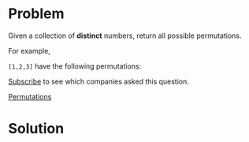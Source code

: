 
# Problem

Given a collection of **distinct** numbers, return all possible permutations.

For example,

`[1,2,3]` have the following permutations:

[Subscribe](/subscribe/) to see which companies asked this question.



[Permutations](https://leetcode.com/problems/permutations)

# Solution



